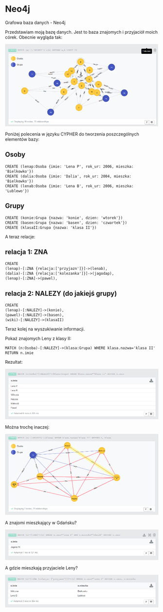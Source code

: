 Neo4j
=====

Grafowa baza danych - Neo4j

Przedstawiam moją bazę danych. Jest to baza znajomych i przyjaciół moich córek. Obecnie wygląda tak:

![wygląd bazy](baza1.png)

Poniżej polecenia w języku CYPHER do tworzenia poszczególnych elementów bazy:

Osoby
-----
	CREATE (lenap:Osoba {imie: 'Lena P', rok_ur: 2006, mieszka: 'Bielkowko'})
	CREATE (dalia:Osoba {imie: 'Dalia', rok_ur: 2004, mieszka: 'Bielkowko'})
	CREATE (lenab:Osoba {imie: 'Lena B', rok_ur: 2006, mieszka: 'Lublewo'})

Grupy
-----
	CREATE (konie:Grupa {nazwa: 'konie', dzien: 'wtorek'})
	CREATE (basen:Grupa {nazwa: 'basen', dzien: 'czwartek'})
	CREATE (klasaII:Grupa {nazwa: 'klasa II'})

A teraz relacje:

relacja 1: ZNA
--------------
	CREATE
	(lenap)-[:ZNA {relacja:['przyjazn']}]->(lenab),
	(dalia)-[:ZNA {relacja:['kolezanka']}]->(jagodap),
	(lenap)-[:ZNA]->(pawel),

relacja 2: NALEZY (do jakiejś grupy)
------------------------------------
	CREATE
	(lenap)-[:NALEZY]->(konie),
	(pawel)-[:NALEZY]->(basen),
	(wiki)-[:NALEZY]->(klasaII)

Teraz kolej na wyszukiwanie informacji.

Pokaż znajomych Leny z klasy II:

	MATCH (n:Osoba)-[:NALEZY]->(klasa:Grupa) WHERE klasa.nazwa='klasa II' RETURN n.imie

Rezultat:

![wynik](baza2.png)

Można trochę inaczej:

![wynik3](baza5.png)

A znajomi mieszkający w Gdańsku?

![wynik1](baza3.png)

A gdzie mieszkają przyjaciele Leny?

![wynik2](baza4.png)

